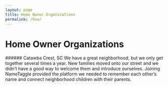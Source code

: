 ```yaml
---
layout: page
title: Home Owner Organizations
permalink: /hoa/
---
```


<h1 class="perm-marker">Home Owner Organizations</h1>
###### Catawba Crest, SC
We have a great neighborhood, but we only get together several times a year. New families moved onto our street and we didn’t have a good way to welcome them and introduce ourselves. Joining NameTaggle provided the platform we needed to remember each other’s name and connect neighborhood children with their parents.
